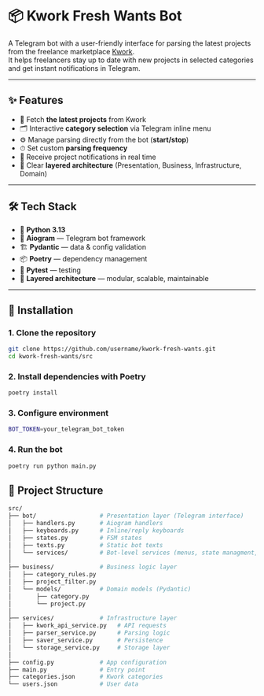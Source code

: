 # 📦 Kwork Fresh Wants Bot  

A Telegram bot with a user-friendly interface for parsing the latest projects from the freelance marketplace [Kwork](https://kwork.ru).  
It helps freelancers stay up to date with new projects in selected categories and get instant notifications in Telegram.  

---

## ✨ Features  

- 🔎 Fetch **the latest projects** from Kwork  
- 🗂 Interactive **category selection** via Telegram inline menu  
- ⚙️ Manage parsing directly from the bot (**start/stop**)  
- ⏱ Set custom **parsing frequency**  
- 💬 Receive project notifications in real time  
- 🧩 Clear **layered architecture** (Presentation, Business, Infrastructure, Domain)  

---

## 🛠 Tech Stack  

- 🐍 **Python 3.13**  
- 🤖 **Aiogram** — Telegram bot framework  
- 🏗 **Pydantic** — data & config validation  
- 📦 **Poetry** — dependency management  
- 🧪 **Pytest** — testing  
- 🧩 **Layered architecture** — modular, scalable, maintainable  

---

## 🚀 Installation  

### 1. Clone the repository  
```bash
git clone https://github.com/username/kwork-fresh-wants.git
cd kwork-fresh-wants/src
```

### 2. Install dependencies with Poetry 
```bash
poetry install
```

### 3. Configure environment
```bash
BOT_TOKEN=your_telegram_bot_token
```

### 4. Run the bot
```bash
poetry run python main.py
```

## 📂 Project Structure
```bash
src/
├── bot/                  # Presentation layer (Telegram interface)
│   ├── handlers.py       # Aiogram handlers
│   ├── keyboards.py      # Inline/reply keyboards
│   ├── states.py         # FSM states
│   ├── texts.py          # Static bot texts
│   └── services/         # Bot-level services (menus, state managment, parsing trigger)
│
├── business/             # Business logic layer
│   ├── category_rules.py
│   ├── project_filter.py
│   └── models/           # Domain models (Pydantic)
│       ├── category.py
│       └── project.py
│
├── services/             # Infrastructure layer
│   ├── kwork_api_service.py   # API requests
│   ├── parser_service.py      # Parsing logic
│   ├── saver_service.py       # Persistence
│   └── storage_service.py     # Storage layer
│
├── config.py             # App configuration
├── main.py               # Entry point
├── categories.json       # Kwork categories
└── users.json            # User data
```
